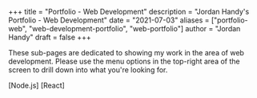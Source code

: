 +++
title = "Portfolio - Web Development"
description = "Jordan Handy's Portfolio - Web Development"
date = "2021-07-03"
aliases = ["portfolio-web", "web-development-portfolio", "web-portfolio"]
author = "Jordan Handy"
draft = false
+++

These sub-pages are dedicated to showing my work in the area of web development. Please use the menu options in the top-right area of the screen to drill down into what you're looking for.

[Node.js]
[React]
